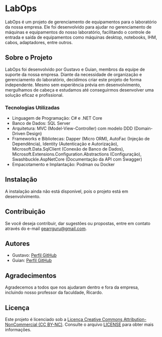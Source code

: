 # LabOps

LabOps é um projeto de gerenciamento de equipamentos para o laboratório da nossa empresa. Ele foi desenvolvido para ajudar no gerenciamento de máquinas e equipamentos do nosso laboratório, facilitando o controle de entrada e saída de equipamentos como máquinas desktop, notebooks, IHM, cabos, adaptadores, entre outros.

## Sobre o Projeto

LabOps foi desenvolvido por Gustavo e Guian, membros da equipe de suporte da nossa empresa. Diante da necessidade de organização e gerenciamento do laboratório, decidimos criar este projeto de forma independente. Mesmo sem experiência prévia em desenvolvimento, mergulhamos de cabeça e estudamos até conseguirmos desenvolver uma solução eficaz e profissional.

### Tecnologias Utilizadas

- Linguagem de Programação: C# e .NET Core
- Banco de Dados: SQL Server
- Arquitetura: MVC (Model-View-Controller) com modelo DDD (Domain-Driven Design)
- Frameworks e Bibliotecas: Dapper (Micro ORM), AutoFac (Injeção de Dependência), Identity (Autenticação e Autorização), Microsoft.Data.SqlClient (Conexão de Banco de Dados), Microsoft.Extensions.Configuration.Abstractions (Configuração), Swashbuckle.AspNetCore (Documentação da API com Swagger)
- Empacotamento e Implantação: Podman ou Docker

## Instalação

A instalação ainda não está disponível, pois o projeto está em desenvolvimento.

## Contribuição

Se você deseja contribuir, dar sugestões ou propostas, entre em contato através do e-mail gearrguru@gmail.com.

## Autores

- Gustavo: [Perfil GitHub](https://github.com/DaikKiad)
- Guian: [Perfil GitHub](https://github.com/zGuian)

## Agradecimentos

Agradecemos a todos que nos ajudaram dentro e fora da empresa, incluindo nosso professor da faculdade, Ricardo.

## Licença

Este projeto é licenciado sob a [Licença Creative Commons Attribution-NonCommercial (CC BY-NC)](LICENSE). Consulte o arquivo [LICENSE](LICENSE) para obter mais informações.
